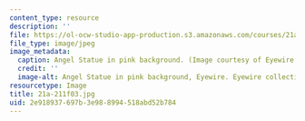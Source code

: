```yaml
---
content_type: resource
description: ''
file: https://ol-ocw-studio-app-production.s3.amazonaws.com/courses/21a-211-magic-witchcraft-and-the-spirit-world-fall-2003/2e918937697b3e988994518abd52b784_21a-211f03.jpg
file_type: image/jpeg
image_metadata:
  caption: Angel Statue in pink background. (Image courtesy of Eyewire Collection.)
  credit: ''
  image-alt: Angel Statue in pink background, Eyewire. Eyewire collection.
resourcetype: Image
title: 21a-211f03.jpg
uid: 2e918937-697b-3e98-8994-518abd52b784
---
```

